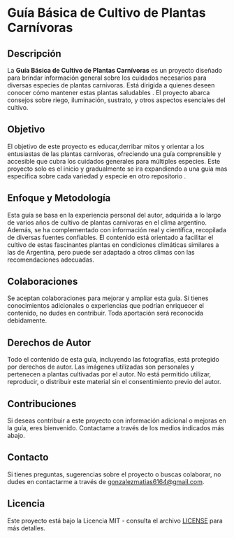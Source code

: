 # Guía Básica de Cultivo de Plantas Carnívoras

## Descripción

La **Guía Básica de Cultivo de Plantas Carnívoras** es un proyecto diseñado para brindar información general sobre los cuidados necesarios para diversas especies de plantas carnívoras. Está dirigida a quienes deseen conocer cómo mantener estas plantas saludables . El proyecto abarca consejos sobre riego, iluminación, sustrato, y otros aspectos esenciales del cultivo.

## Objetivo

El objetivo de este proyecto es educar,derribar mitos y orientar a los entusiastas de las plantas carnívoras, ofreciendo una guía comprensible y accesible que cubra los cuidados generales para múltiples especies.
Este proyecto solo es el inicio y gradualmente se ira expandiendo a una guia mas especifica sobre cada variedad y especie en otro repositorio .

## Enfoque y Metodología

Esta guía se basa en la experiencia personal del autor, adquirida a lo largo de varios años de cultivo de plantas carnívoras en el clima argentino. Además, se ha complementado con información real y científica, recopilada de diversas fuentes confiables. El contenido está orientado a facilitar el cultivo de estas fascinantes plantas en condiciones climáticas similares a las de Argentina, pero puede ser adaptado a otros climas con las recomendaciones adecuadas.

## Colaboraciones

Se aceptan colaboraciones para mejorar y ampliar esta guía. Si tienes conocimientos adicionales o experiencias que podrían enriquecer el contenido, no dudes en contribuir. Toda aportación será reconocida debidamente.

## Derechos de Autor

Todo el contenido de esta guía, incluyendo las fotografías, está protegido por derechos de autor. Las imágenes utilizadas son personales y pertenecen a plantas cultivadas por el autor. No está permitido utilizar, reproducir, o distribuir este material sin el consentimiento previo del autor.

## Contribuciones

Si deseas contribuir a este proyecto con información adicional o mejoras en la guía, eres bienvenido. Contactame a través de los medios indicados más abajo.

## Contacto

Si tienes preguntas, sugerencias sobre el proyecto o buscas colaborar, no dudes en contactarme a través de [gonzalezmatias6164@gmail.com](mailto:gonzalezmatias6164@gmail.com).

## Licencia

Este proyecto está bajo la Licencia MIT - consulta el archivo [LICENSE](LICENSE) para más detalles.

